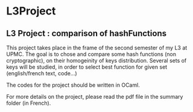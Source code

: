 # L3Project
## L3 Project : comparison of hashFunctions

This project takes place in the frame of the second semester of my L3 at UPMC.
The goal is to chose and compare some hash functions (non cryptographic), on their homogeinity of keys distribution.
Several sets of keys will be studied, in order to select best function for given set (english/french text, code...)

The codes for the project should be written in OCaml.

For more details on the project, please read the pdf file in the summary folder (in French).
